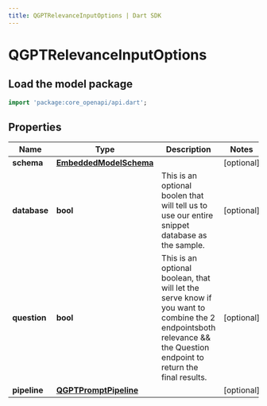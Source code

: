 ```yaml
---
title: QGPTRelevanceInputOptions | Dart SDK
---
```


# QGPTRelevanceInputOptions

## Load the model package
```dart
import 'package:core_openapi/api.dart';
```

## Properties
Name | Type | Description | Notes
------------ | ------------- | ------------- | -------------
**schema** | [**EmbeddedModelSchema**](EmbeddedModelSchema) |  | [optional] 
**database** | **bool** | This is an optional boolen that will tell us to use our entire snippet database as the sample. | [optional] 
**question** | **bool** | This is an optional boolean, that will let the serve know if you want to combine the 2 endpointsboth relevance && the Question endpoint to return the final results. | [optional] 
**pipeline** | [**QGPTPromptPipeline**](QGPTPromptPipeline) |  | [optional] 




